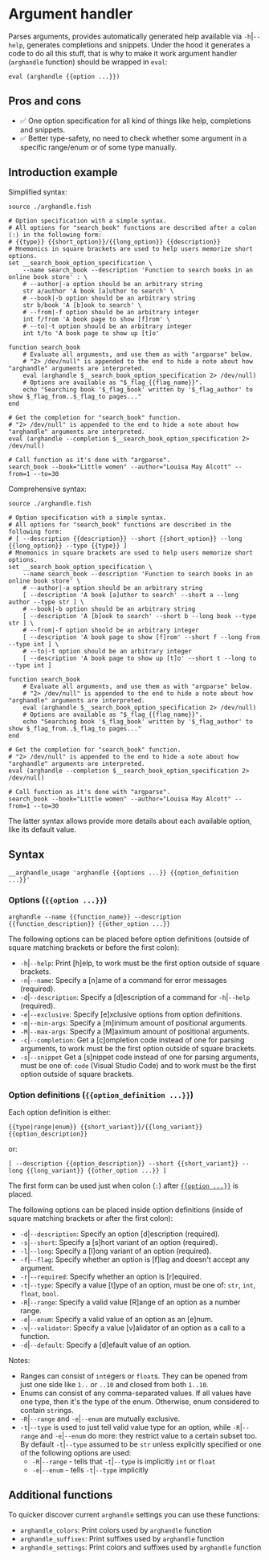 # Argument handler

Parses arguments, provides automatically generated help available via `-h`|`--help`, generates completions and snippets. Under the hood it generates a code to do all this stuff, that is why to make it work argument handler (`arghandle` function) should be wrapped in `eval`:

```fish
eval (arghandle {{option ...}})
```

## Pros and cons

- :white_check_mark: One option specification for all kind of things like help, completions and snippets.
- :white_check_mark: Better type-safety, no need to check whether some argument in a specific range/enum or of some type manually.

## Introduction example

Simplified syntax:

```fish
source ./arghandle.fish

# Option specification with a simple syntax.
# All options for "search_book" functions are described after a colon (:) in the following form:
# {{type}} {{short_option}}/{{long_option}} {{description}}
# Mnemonics in square brackets are used to help users memorize short options.
set __search_book_option_specification \
    --name search_book --description 'Function to search books in an online book store' : \
    # --author|-a option should be an arbitrary string
    str a/author 'A book [a]uthor to search' \
    # --book|-b option should be an arbitrary string
    str b/book 'A [b]ook to search' \
    # --from|-f option should be an arbitrary integer
    int f/from 'A book page to show [f]rom' \
    # --to|-t option should be an arbitrary integer
    int t/to 'A book page to show up [t]o'
    
function search_book
    # Evaluate all arguments, and use them as with "argparse" below.
    # "2> /dev/null" is appended to the end to hide a note about how "arghandle" arguments are interpreted.
    eval (arghandle $__search_book_option_specification 2> /dev/null)
    # Options are available as "$_flag_{{flag_name}}".
    echo "Searching book '$_flag_book' written by '$_flag_author' to show $_flag_from..$_flag_to pages..."
end

# Get the completion for "search_book" function.
# "2> /dev/null" is appended to the end to hide a note about how "arghandle" arguments are interpreted.
eval (arghandle --completion $__search_book_option_specification 2> /dev/null)

# Call function as it's done with "argparse".
search_book --book="Little women" --author="Louisa May Alcott" --from=1 --to=30
```

Comprehensive syntax:

```fish
source ./arghandle.fish

# Option specification with a simple syntax.
# All options for "search_book" functions are described in the following form:
# [ --description {{description}} --short {{short_option}} --long {{long_option}} --type {{type}} ]
# Mnemonics in square brackets are used to help users memorize short options.
set __search_book_option_specification \
    --name search_book --description 'Function to search books in an online book store' \
    # --author|-a option should be an arbitrary string
    [ --description 'A book [a]uthor to search' --short a --long author --type str ] \
    # --book|-b option should be an arbitrary string
    [ --description 'A [b]ook to search' --short b --long book --type str ] \
    # --from|-f option shoold be an arbitrary integer
    [ --description 'A book page to show [f]rom' --short f --long from --type int ] \
    # --to|-t option should be an arbitrary integer
    [ --description 'A book page to show up [t]o' --short t --long to --type int ]
    
function search_book
    # Evaluate all arguments, and use them as with "argparse" below.
    # "2> /dev/null" is appended to the end to hide a note about how "arghandle" arguments are interpreted.
    eval (arghandle $__search_book_option_specification 2> /dev/null)
    # Options are available as "$_flag_{{flag_name}}".
    echo "Searching book '$_flag_book' written by '$_flag_author' to show $_flag_from..$_flag_to pages..."
end

# Get the completion for "search_book" function.
# "2> /dev/null" is appended to the end to hide a note about how "arghandle" arguments are interpreted.
eval (arghandle --completion $__search_book_option_specification 2> /dev/null)

# Call function as it's done with "argparse".
search_book --book="Little women" --author="Louisa May Alcott" --from=1 --to=30
```

The latter syntax allows provide more details about each available option, like its default value.

## Syntax

```fish
__arghandle_usage 'arghandle {{options ...}} {{option_definition ...}}'
```

### Options (`{{option ...}}`)

```fish
arghandle --name {{function_name}} --description {{function_description}} {{other_option ...}}
```

The following options can be placed before option definitions (outside of square matching brackets or before the first colon):

- `-h`|`--help`: Print [h]elp, to work must be the first option outside of square brackets.
- `-n`|`--name`: Specify a [n]ame of a command for error messages (required).
- `-d`|`--description`: Specify a [d]escription of a command for `-h`|`--help` (required).
- `-e`|`--exclusive`: Specify [e]xclusive options from option definitions.
- `-m`|`--min-args`: Specify a [m]inimum amount of positional arguments.
- `-M`|`--max-args`: Specify a [M]aximum amount of positional arguments.
- `-c`|`--completion`: Get a [c]ompletion code instead of one for parsing arguments, to work must be the first option outside of square brackets.
- `-s`|`--snippet` Get a [s]nippet code instead of one for parsing arguments, must be one of: `code` (Visual Studio Code) and to work must be the first option outside of square brackets.

### Option definitions (`{{option_definition ...}}`)

Each option definition is either:

```fish
{{type|range|enum}} {{short_variant}}/{{long_variant}} {{option_description}}
```

or:

```fish
[ --description {{option_description}} --short {{short_variant}} --long {{long_variant}} {{other_option ...}} ]
```

The first form can be used just when colon (`:`) after [`{{option ...}}`](#options-option) is placed.

The following options can be placed inside option definitions (inside of square matching brackets or after the first colon):

- `-d`|`--description`: Specify an option [d]escription (required).
- `-s`|`--short`: Specify a [s]hort variant of an option (required).
- `-l`|`--long`: Specify a [l]ong variant of an option (required).
- `-f`|`--flag`: Specify whether an option is [f]lag and doesn't accept any argument.
- `-r`|`--required`: Specify whether an option is [r]equired.
- `-t`|`--type`: Specify a value [t]ype of an option, must be one of: `str`, `int`, `float`, `bool`.
- `-R`|`--range`: Specify a valid value [R]ange of an option as a number range.
- `-e`|`--enum`: Specify a valid value of an option as an [e]num.
- `-v`|`--validator`: Specify a value [v]alidator of an option as a call to a function.
- `-d`|`--default`: Specify a [d]efault value of an option.

Notes:

- Ranges can consist of `int`egers or `float`s. They can be opened from just one side like `1..` or `..10` and closed from both `1..10`.
- Enums can consist of any comma-separated values. If all values have one type, then it's the type of the enum. Otherwise, enum considered to contain `str`ings.
- `-R`|`--range` and `-e`|`--enum` are mutually exclusive.
- `-t`|`--type` is used to just tell valid value type for an option, while `-R`|`--range` and `-e`|`--enum` do more: they restrict value to a certain subset too. By default `-t`|`--type` assumed to be `str` unless explicitly specified or one of the following options are used:
  - `-R`|`--range` - tells that `-t`|`--type` is implicitly `int` or `float`
  - `-e`|`--enum` - tells `-t`|`--type` implicitly  

## Additional functions

To quicker discover current `arghandle` settings you can use these functions:

- `arghandle_colors`: Print colors used by `arghandle` function
- `arghandle_suffixes`: Print suffixes used by `arghandle` function
- `arghandle_settings`: Print colors and suffixes used by `arghandle` function
